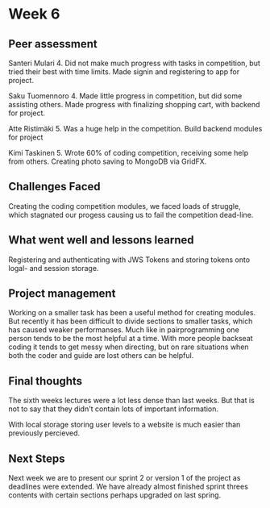 # Week 6
## Peer assessment
Santeri Mulari 4. Did not make much progress with tasks in competition, but tried their best with time limits. Made signin and registering to app for project.

Saku Tuomennoro 4. Made little progress in competition, but did some assisting others. Made progress with finalizing shopping cart, with backend for project.

Atte Ristimäki 5. Was a huge help in the competition. Build backend modules for project

Kimi Taskinen 5. Wrote 60% of coding competition, receiving some help from others. Creating photo saving to MongoDB via GridFX.

## Challenges Faced
Creating the coding competition modules, we faced loads of struggle, which stagnated our progess causing us to fail the competition dead-line.

## What went well and lessons learned
Registering and authenticating with JWS Tokens and storing tokens onto logal- and session storage.

## Project management
Working on a smaller task has been a useful method for creating modules. But recently it has been difficult to divide sections to smaller tasks, which has caused weaker performanses. Much like in pairprogramming one person tends to be the most helpful at a time. With more people backseat coding it tends to get messy when directing, but on rare situations when both the coder and guide are lost others can be helpful.


## Final thoughts
The sixth weeks lectures were a lot less dense than last weeks. But that is not to say that they didn't contain lots of important information.

With local storage storing user levels to a website is much easier than previously percieved.

## Next Steps
Next week we are to present our sprint 2 or version 1 of the project as deadlines were extended. We have already almost finished sprint threes contents with certain sections perhaps upgraded on last spring.